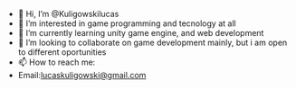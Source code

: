 - 👋 Hi, I’m @Kuligowskilucas
- 👀 I’m interested in game programming and tecnology at all 
- 🌱 I’m currently learning unity game engine, and web development
- 💞️ I’m looking to collaborate on game development mainly, but i am open to different oportunities
- 📫 How to reach me: 
- Email:lucaskuligowski@gmail.com

<!---
Kuligowskilucas/Kuligowskilucas is a ✨ special ✨ repository because its `README.md` (this file) appears on your GitHub profile.
You can click the Preview link to take a look at your changes.
--->
